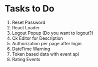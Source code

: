 # Tasks to Do

1. Reset Password
2. React Loader
3. Logout Popup (Do you want to logout?)
4. Ck Editor for Description
5. Authorization per page after login
6. DateTime Warning
7. Token based data with event api
8. Rating Events